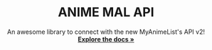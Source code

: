 <p align="center">
  <h1 align="center">ANIME MAL API</h1>

  <p align="center">
    An awesome library to connect with the new MyAnimeList's API v2!<br />
    <a href="https://github.com/droidxrx/anime-mal-api"><strong>Explore the docs »</strong></a>
  </p>
</p>
